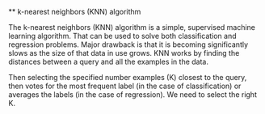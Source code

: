 ** k-nearest neighbors (KNN) algorithm

The k-nearest neighbors (KNN) algorithm is a simple, supervised machine learning algorithm.
That can be used to solve both classification and regression problems. 
Major drawback is that it is becoming significantly slows as the size of that data in use grows.
KNN works by finding the distances between a query and all the examples in the data.


Then selecting the specified number examples (K) closest to the query, then votes for the most frequent label (in the case of classification)
or averages the labels (in the case of regression). We need to select the right K.
